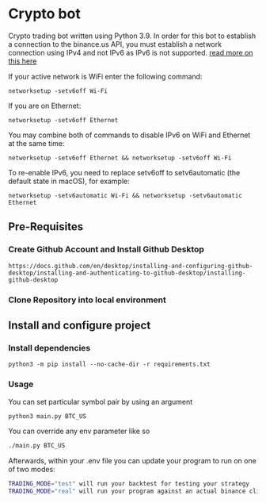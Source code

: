 # Crypto bot

Crypto trading bot written using Python 3.9. In order for this bot to establish a connection to the binance.us API, you must establish a network connection using IPv4 and not IPv6 as IPv6 is not supported. [read more on this here](https://dev.binance.vision/t/ipv6-support-for-trading/17876)

If your active network is WiFi enter the following command:
```
networksetup -setv6off Wi-Fi
```
If you are on Ethernet:
```
networksetup -setv6off Ethernet
```
You may combine both of commands to disable IPv6 on WiFi and Ethernet at the same time:
```
networksetup -setv6off Ethernet && networksetup -setv6off Wi-Fi
```
To re-enable IPv6, you need to replace setv6off to setv6automatic (the default state in macOS), for example:
```
networksetup -setv6automatic Wi-Fi && networksetup -setv6automatic Ethernet
```

## Pre-Requisites
### Create Github Account and Install Github Desktop
```
https://docs.github.com/en/desktop/installing-and-configuring-github-desktop/installing-and-authenticating-to-github-desktop/installing-github-desktop
```
### Clone Repository into local environment

## Install and configure project

### Install dependencies

```For Mac OS
python3 -m pip install --no-cache-dir -r requirements.txt
```
### Usage

You can set particular symbol pair by using an argument
```bash
python3 main.py BTC_US
```

You can override any env parameter like so
```bash
./main.py BTC_US
```

Afterwards, within your .env file you can update your program to run on one of two modes:
```bash
TRADING_MODE="test" will run your backtest for testing your strategy
TRADING_MODE="real" will run your program against an actual binance client and will use the live binance APIs
```
